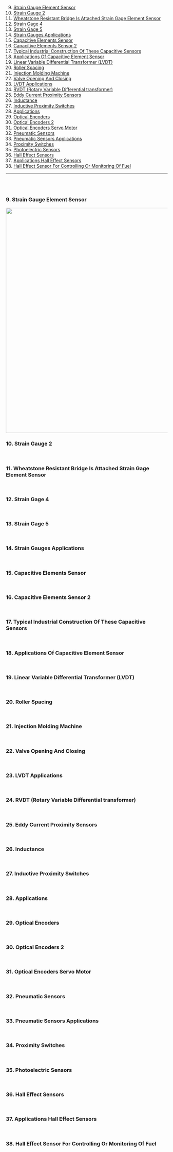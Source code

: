 9. [Strain Gauge Element Sensor](#9)
10. [Strain Gauge 2](#10)
11. [Wheatstone Resistant Bridge Is Attached Strain Gage Element Sensor](#11)
12. [Strain Gage 4](#12)
13. [Strain Gage 5](#13)
14. [Strain Gauges Applications](#14)
15. [Capacitive Elements Sensor](#15)
16. [Capacitive Elements Sensor 2](#16)
17. [Typical Industrial Construction Of These Capacitive Sensors](#17)
18. [Applications Of Capacitive Element Sensor](#18)
19. [Linear Variable Differential Transformer (LVDT)](#19)
20. [Roller Spacing](#20)
21. [Injection Molding Machine](#21)
22. [Valve Opening And Closing](#22)
23. [LVDT Applications](#23)
24. [RVDT (Rotary Variable Differential transformer)](#24)
25. [Eddy Current Proximity Sensors](#25)
26. [Inductance](#26)
27. [Inductive Proximity Switches](#27)
28. [Applications](#28)
29. [Optical Encoders](#29)
30. [Optical Encoders 2](#30)
31. [Optical Encoders Servo Motor](#31)
32. [Pneumatic Sensors](#32)
33. [Pneumatic Sensors Applications](#33)
34. [Proximity Switches](#34)
35. [Photoelectric Sensors](#35)
36. [Hall Effect Sensors](#36)
37. [Applications Hall Effect Sensors](#37)
38. [Hall Effect Sensor For Controlling Or Monitoring Of Fuel](#38)

---

<br>
<br>

### 9. Strain Gauge Element Sensor<a id='9'></a>

<img src="assets/images/02/" width="700">

<br>

### 10. Strain Gauge 2<a id='10'></a>

<br>

### 11. Wheatstone Resistant Bridge Is Attached Strain Gage Element Sensor<a id='11'></a>

<br>

### 12. Strain Gage 4<a id='12'></a>

<br>

### 13. Strain Gage 5<a id='13'></a>

<br>

### 14. Strain Gauges Applications<a id='14'></a>

<br>

### 15. Capacitive Elements Sensor<a id='15'></a>

<br>

### 16. Capacitive Elements Sensor 2<a id='16'></a>

<br>

### 17. Typical Industrial Construction Of These Capacitive Sensors<a id='17'></a>

<br>

### 18. Applications Of Capacitive Element Sensor<a id='18'></a>

<br>

### 19. Linear Variable Differential Transformer (LVDT)<a id='19'></a>

<br>

### 20. Roller Spacing<a id='20'></a>

<br>

### 21. Injection Molding Machine<a id='21'></a>

<br>

### 22. Valve Opening And Closing<a id='22'></a>

<br>

### 23. LVDT Applications<a id='23'></a>

<br>

### 24. RVDT (Rotary Variable Differential transformer)<a id='24'></a>

<br>

### 25. Eddy Current Proximity Sensors<a id='25'></a>

<br>

### 26. Inductance<a id='26'></a>

<br>

### 27. Inductive Proximity Switches<a id='27'></a>

<br>

### 28. Applications<a id='28'></a>

<br>

### 29. Optical Encoders<a id='29'></a>

<br>

### 30. Optical Encoders 2<a id='30'></a>

<br>

### 31. Optical Encoders Servo Motor<a id='31'></a>

<br>

### 32. Pneumatic Sensors<a id='32'></a>

<br>

### 33. Pneumatic Sensors Applications<a id='33'></a>

<br>

### 34. Proximity Switches<a id='34'></a>

<br>

### 35. Photoelectric Sensors<a id='35'></a>

<br>

### 36. Hall Effect Sensors<a id='36'></a>

<br>

### 37. Applications Hall Effect Sensors<a id='37'></a>

<br>

### 38. Hall Effect Sensor For Controlling Or Monitoring Of Fuel<a id='38'></a>

<br>
